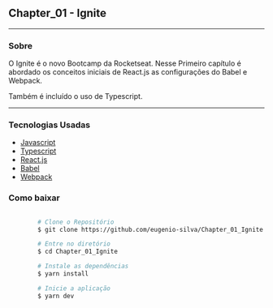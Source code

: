 ## Chapter_01 - Ignite

---

### Sobre

O Ignite é o novo Bootcamp da Rocketseat. Nesse Primeiro capítulo é abordado os conceitos iniciais de React.js as configurações do Babel e Webpack.

Também é incluído o uso de Typescript.

---

### Tecnologias Usadas

- [Javascript]()
- [Typescript]()
- [React.js]()
- [Babel]()
- [Webpack]()

### Como baixar

```bash

        # Clone o Repositório
        $ git clone https://github.com/eugenio-silva/Chapter_01_Ignite.git

        # Entre no diretório
        $ cd Chapter_01_Ignite

        # Instale as dependências
        $ yarn install

        # Inicie a aplicação
        $ yarn dev
```

